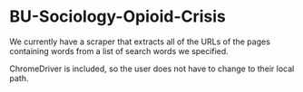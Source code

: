 # BU-Sociology-Opioid-Crisis

We currently have a scraper that extracts all of the URLs of the pages containing words from a list of search words we specified.

ChromeDriver is included, so the user does not have to change to their local path.
